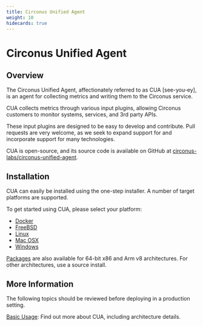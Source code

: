 ```yaml
---
title: Circonus Unified Agent
weight: 10
hidecards: true
---
```


# Circonus Unified Agent

## Overview

The Circonus Unified Agent, affectionately referred to as CUA [see-you-ey], is an agent for collecting metrics and writing them to the Circonus service.

CUA collects metrics through various input plugins, allowing Circonus customers to monitor systems, services, and 3rd party APIs.

These input plugins are designed to be easy to develop and contribute. Pull requests are very welcome, as we seek to expand support for and incorporate support for many technologies.

CUA is open-source, and its source code is available on GitHub at [circonus-labs/circonus-unified-agent](https://github.com/circonus-labs/circonus-unified-agent).

## Installation

CUA can easily be installed using the one-step installer. A number of target platforms are supported.

To get started using CUA, please select your platform:
- [Docker](/circonus/agents/circonus-unified-agent/basic_usage/docker/)
- [FreeBSD](/circonus/agents/circonus-unified-agent/basic_usage/freebsd/)
- [Linux](/circonus/agents/circonus-unified-agent/basic_usage/linux/)
- [Mac OSX](/circonus/agents/circonus-unified-agent/basic_usage/osx/)
- [Windows](/circonus/agents/circonus-unified-agent/basic_usage/windows/)

[Packages](https://www.github.com/circonus-labs/circonus-unified-agent/releases/latest) are also available for 64-bit x86 and Arm v8 architectures. For other architectures, use a source install.

## More Information

The following topics should be reviewed before deploying in a production setting.

[Basic Usage](/circonus/agents/circonus-unified-agent/basic_usage/): Find out more about CUA, including architecture details.

<!--
[Troubleshooting](/circonus/agents/circonus-unified-agent/troubleshooting/): Troubleshooting information for CUA.

[Guides](/circonus/agents/circonus-unified-agent/guides/): Step-by-step tutorials for using CUA.

[Security](/circonus/agents/circonus-unified-agent/security/): Information on the main security capabilities and features available to customers to ensure their environment is secure.
-->
